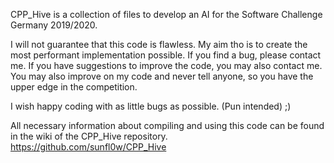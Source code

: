CPP_Hive is a collection of files to develop an AI for the Software Challenge Germany 2019/2020.

I will not guarantee that this code is flawless. My aim tho is to create the most performant implementation possible.
If you find a bug, please contact me. If you have suggestions to improve the code, you may also contact me.
You may also improve on my code and never tell anyone, so you have the upper edge in the competition.

I wish happy coding with as little bugs as possible. (Pun intended) ;)

All necessary information about compiling and using this code can be found in the wiki of the CPP_Hive repository.
https://github.com/sunfl0w/CPP_Hive